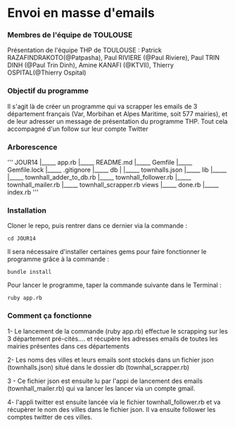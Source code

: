 # Envoi en masse d'emails

### Membres de l'équipe de TOULOUSE

Présentation de l'équipe THP de TOULOUSE : Patrick RAZAFINDRAKOTO(@Patpasha), Paul RIVIERE (@Paul Riviere), Paul TRIN DINH (@Paul Trin Dinh), Amine KANAFI (@KTVII), Thierry OSPITAL(@Thierry Ospital)

### Objectif du programme

Il s'agit là de créer un programme qui va scrapper les emails de 3 département français (Var, Morbihan et Alpes Maritime, soit 577 mairies), et de leur adresser un message de présentation du programme THP. Tout cela accompagné d'un follow sur leur compte Twitter

### Arborescence
'''
JOUR14
|_____ app.rb
|_____ README.md
|_____ Gemfile
|_____ Gemfile.lock
|_____ .gitignore
|_____ db
|       |_____ townhalls.json
|_____ lib
        |_____ 
              |_____ townhall_adder_to_db.rb
              |_____ townhall_follower.rb
              |_____ townhall_mailer.rb
              |_____ townhall_scrapper.rb
              views
                |_____ done.rb
                |_____ index.rb
'''
###  Installation

Cloner le repo, puis rentrer dans ce dernier via la commande :

	cd JOUR14

Il sera nécessaire d'installer certaines gems pour faire fonctionner le programme grâce à la commande :

	bundle install

Pour lancer le programme, taper la commande suivante dans le Terminal :

	ruby app.rb


### Comment ça fonctionne

1- Le lancement de la commande (ruby app.rb) effectue le scrapping sur les 3 département pré-cités.... et récupère les adresses emails de toutes les mairies présentes dans ces départements

2- Les noms des villes et leurs emails sont stockés dans un fichier json (townhalls.json) situé dans le dossier db (townhal_scrapper.rb)

3 - Ce fichier json est ensuite lu par l'appi de lancement des emails (townhall_mailer.rb) qui va lancer les lancer via un compte gmail.

4- l'appli twitter est ensuite lancée via le fichier townhall_follower.rb et va récupèrer le nom des villes dans le fichier json. Il va ensuite follower les comptes twitter de ces villes.





